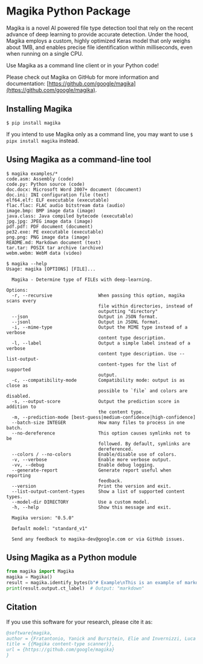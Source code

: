 # Magika Python Package

Magika is a novel AI powered file type detection tool that rely on the recent advance of deep learning to provide accurate detection. Under the hood, Magika employs a custom, highly optimized Keras model that only weighs about 1MB, and enables precise file identification within milliseconds, even when running on a single CPU.

Use Magika as a command line client or in your Python code!

Please check out Magika on GitHub for more information and documentation: [https://github.com/google/magika](https://github.com/google/magika).


## Installing Magika

```shell
$ pip install magika
```

If you intend to use Magika only as a command line, you may want to use `$ pipx install magika` instead.


## Using Magika as a command-line tool

```shell
$ magika examples/*
code.asm: Assembly (code)
code.py: Python source (code)
doc.docx: Microsoft Word 2007+ document (document)
doc.ini: INI configuration file (text)
elf64.elf: ELF executable (executable)
flac.flac: FLAC audio bitstream data (audio)
image.bmp: BMP image data (image)
java.class: Java compiled bytecode (executable)
jpg.jpg: JPEG image data (image)
pdf.pdf: PDF document (document)
pe32.exe: PE executable (executable)
png.png: PNG image data (image)
README.md: Markdown document (text)
tar.tar: POSIX tar archive (archive)
webm.webm: WebM data (video)
```

```help
$ magika --help
Usage: magika [OPTIONS] [FILE]...

  Magika - Determine type of FILEs with deep-learning.

Options:
  -r, --recursive                 When passing this option, magika scans every
                                  file within directories, instead of
                                  outputting "directory"
  --json                          Output in JSON format.
  --jsonl                         Output in JSONL format.
  -i, --mime-type                 Output the MIME type instead of a verbose
                                  content type description.
  -l, --label                     Output a simple label instead of a verbose
                                  content type description. Use --list-output-
                                  content-types for the list of supported
                                  output.
  -c, --compatibility-mode        Compatibility mode: output is as close as
                                  possible to `file` and colors are disabled.
  -s, --output-score              Output the prediction score in addition to
                                  the content type.
  -m, --prediction-mode [best-guess|medium-confidence|high-confidence]
  --batch-size INTEGER            How many files to process in one batch.
  --no-dereference                This option causes symlinks not to be
                                  followed. By default, symlinks are
                                  dereferenced.
  --colors / --no-colors          Enable/disable use of colors.
  -v, --verbose                   Enable more verbose output.
  -vv, --debug                    Enable debug logging.
  --generate-report               Generate report useful when reporting
                                  feedback.
  --version                       Print the version and exit.
  --list-output-content-types     Show a list of supported content types.
  --model-dir DIRECTORY           Use a custom model.
  -h, --help                      Show this message and exit.

  Magika version: "0.5.0"

  Default model: "standard_v1"

  Send any feedback to magika-dev@google.com or via GitHub issues.
```


## Using Magika as a Python module

```python
from magika import Magika
magika = Magika()
result = magika.identify_bytes(b"# Example\nThis is an example of markdown!")
print(result.output.ct_label)  # Output: "markdown"
```


## Citation
If you use this software for your research, please cite it as:
```bibtex
@software{magika,
author = {Fratantonio, Yanick and Bursztein, Elie and Invernizzi, Luca and Zhang, Marina and Metitieri, Giancarlo and Kurt, Thomas and Galilee, Francois and Petit-Bianco, Alexandre and Farah, Loua and Albertini, Ange},
title = {{Magika content-type scanner}},
url = {https://github.com/google/magika}
}
```
